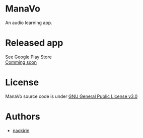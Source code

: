 # ManaVo

An audio learning app.

# Released app

See Google Play Store  
[Comming soon]()

# License

ManaVo source code is under [GNU General Public License v3.0](https://github.com/naokirin/manavo/blob/main/LICENSE)

# Authors

* [naokirin](https://github.com/naokirin)

